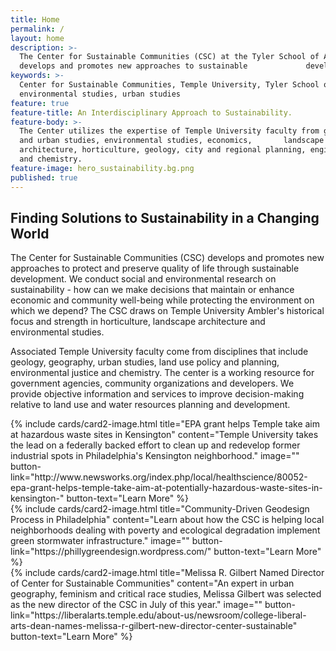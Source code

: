 ```yaml
---
title: Home
permalink: /
layout: home
description: >-
  The Center for Sustainable Communities (CSC) at the Tyler School of Art
  develops and promotes new approaches to sustainable             development. 
keywords: >-
  Center for Sustainable Communities, Temple University, Tyler School of Art,
  environmental studies, urban studies
feature: true
feature-title: An Interdisciplinary Approach to Sustainability.
feature-body: >-
  The Center utilizes the expertise of Temple University faculty from geography
  and urban studies, environmental studies, economics,       landscape
  architecture, horticulture, geology, city and regional planning, engineering
  and chemistry.
feature-image: hero_sustainability.bg.png
published: true
---
```

## Finding Solutions to Sustainability in a Changing World
The Center for Sustainable Communities (CSC) develops and promotes new approaches to protect and preserve quality of life through sustainable development. We conduct social and environmental research on sustainability - how can we make decisions that maintain or enhance economic and community well-being while protecting the environment on which we depend? The CSC draws on Temple University Ambler's historical focus and strength in horticulture, landscape architecture and environmental studies. 

Associated Temple University faculty come from disciplines that include geology, geography, urban studies, land use policy and planning, environmental justice and chemistry. The center is a working resource for government agencies, community organizations and developers. We provide objective information and services to improve decision-making relative to land use and water resources planning and development. 

<div class="row row-wide">
  <div class="col m12 l4">{% include cards/card2-image.html 
    title="EPA grant helps Temple take aim at hazardous waste sites in Kensington" 
    content="Temple University takes the lead on a federally backed effort to clean up and redevelop former industrial spots in Philadelphia's Kensington neighborhood." 
    image="" 
    button-link="http://www.newsworks.org/index.php/local/healthscience/80052-epa-grant-helps-temple-take-aim-at-potentially-hazardous-waste-sites-in-kensington-" 
    button-text="Learn More" %}
  </div>
  <div class="row row-wide">
    <div class="col m12 l4">{% include cards/card2-image.html 
      title="Community-Driven Geodesign Process in Philadelphia" 
      content="Learn about how the CSC is helping local neighborhoods dealing with poverty and ecological degradation implement green stormwater infrastructure." 
      image="" 
      button-link="https://phillygreendesign.wordpress.com/" 
      button-text="Learn More" %}
    </div>
    <div class="row row-wide">
      <div class="col m12 l4">{% include cards/card2-image.html 
        title="Melissa R. Gilbert Named Director of Center for Sustainable Communities" 
        content="An expert in urban geography, feminism and critical race studies, Melissa Gilbert was selected as the new director of the CSC in July of this year." 
        image="" 
        button-link="https://liberalarts.temple.edu/about-us/newsroom/college-liberal-arts-dean-names-melissa-r-gilbert-new-director-center-sustainable" 
        button-text="Learn More" %}
      </div>
</div>
